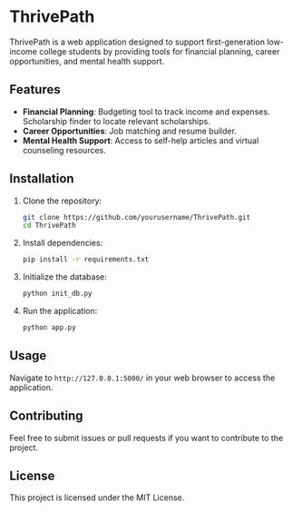# ThrivePath

ThrivePath is a web application designed to support first-generation low-income college students by providing tools for financial planning, career opportunities, and mental health support.

## Features
- **Financial Planning**: Budgeting tool to track income and expenses. Scholarship finder to locate relevant scholarships.
- **Career Opportunities**: Job matching and resume builder.
- **Mental Health Support**: Access to self-help articles and virtual counseling resources.

## Installation

1. Clone the repository:
    ```bash
    git clone https://github.com/yourusername/ThrivePath.git
    cd ThrivePath
    ```

2. Install dependencies:
    ```bash
    pip install -r requirements.txt
    ```

3. Initialize the database:
    ```bash
    python init_db.py
    ```

4. Run the application:
    ```bash
    python app.py
    ```

## Usage
Navigate to `http://127.0.0.1:5000/` in your web browser to access the application.

## Contributing
Feel free to submit issues or pull requests if you want to contribute to the project.

## License
This project is licensed under the MIT License.
